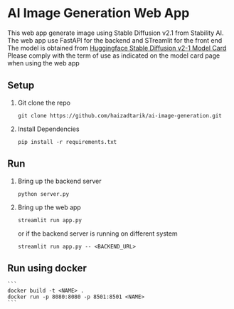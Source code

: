 # AI Image Generation Web App

This web app generate image using Stable Diffusion v2.1 from Stability AI. 
The web app use FastAPI for the backend and STreamlit for the front end
The model is obtained from [Huggingface Stable Diffusion v2-1 Model Card ](https://huggingface.co/stabilityai/stable-diffusion-2-1) 
Please comply with the term of use as indicated on the model card page when using the web app

## Setup

1. Git clone the repo
    ```
    git clone https://github.com/haizadtarik/ai-image-generation.git
    ```

2. Install Dependencies
    ```
    pip install -r requirements.txt
    ```

## Run

1. Bring up the backend server
    ```
    python server.py
    ```

2. Bring up the web app
    ```
    streamlit run app.py
    ```
    
    or if the backend server is running on different system

    ```
    streamlit run app.py -- <BACKEND_URL>
    ```

## Run using docker
    ```
    docker build -t <NAME> .
    docker run -p 8080:8080 -p 8501:8501 <NAME>
    ```


